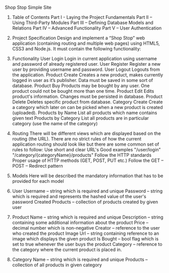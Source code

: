 Shop Stop Simple Site
1. Table of Contents
	Part I - Laying the Project Fundamentals
	Part II – Using Third-Party Modules
	Part III – Defining Database Models and Relations
	Part IV – Advanced Functionality 
	Part V – User Authentication
2. Project Specification
Design and implement a “Shop Stop” web application (containing routing and multiple web pages) using HTML5, CSS3 and Node.js. It must contain the following functionality:
3. Functionality
	User Login
		Login in current application using username and password of already registered user.
	User Register
		Register a new user by providing username and password.
	User Logout
		Logouts from the application.
	Product Create
		Creates a new product, makes currently logged in user as it’s publisher.
	Data must be saved in some sort of database.
		Product Buy
	Products may be bought by any user. One product could not be bought more than one time.
		Product Edit
	Edits product's information. Changes must be persisted in database.
		Product Delete
	Deletes specific product from database.
		Category Create
	Create a category which later on can be picked when a new product is created (uploaded).
		Products by Name
	List all products which name contains given text
		Products by Category
	List all products are in particular category (use the name of the category)

4. Routing
There will be different views which are displayed based on the routing (the URL). There are no strict rules of how the current application routing should look like but there are some common set of rules to follow:
	Use short and clear URL's
	Good examples
	"/user/login"
	"/category/{categoryName}/products"
	Follow the HTTP standards
	Proper usage of HTTP methods (GET, POST, PUT etc.)
	Follow the GET – POST – Redirect pattern
5. Models
	Here will be described the mandatory information that has to be provided for each model
6. User
	Username – string which is required and unique
	Password – string which is required and represents the hashed value of the user's password
	Created Products – collection of products created by given user
7. Product
	Name – string which is required and unique
	Description – string containing some additional information about the product
	Price – decimal number which is non-negative
	Creator – reference to the user who created the product
	Image Url – string containing reference to an image which displays the given product
	Is Bought – bool flag which is set to true whenever the user buys the product
	Category – reference to the category where the current product is placed in.
8. Category
	Name – string which is required and unique
	Products – collection of all products in given category
